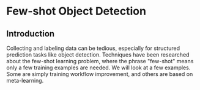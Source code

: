 # Few-shot Object Detection

## Introduction

Collecting and labeling data can be tedious, especially for structured prediction tasks like object detection. Techniques have been researched about the few-shot learning problem, where the phrase "few-shot" means only a few training examples are needed. We will look at a few examples. Some are simply training workflow improvement, and others are based on meta-learning.
